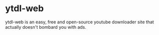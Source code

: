 # ytdl-web
ytdl-web is an easy, free and open-source youtube downloader site that actually doesn't bombard you with ads.
